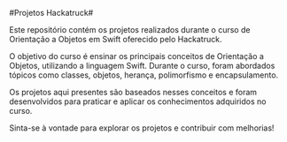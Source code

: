 #Projetos Hackatruck#


Este repositório contém os projetos realizados durante o curso de Orientação a Objetos em Swift oferecido pelo Hackatruck.

O objetivo do curso é ensinar os principais conceitos de Orientação a Objetos, utilizando a linguagem Swift. Durante o curso, foram abordados tópicos como classes, objetos, herança, polimorfismo e encapsulamento.

Os projetos aqui presentes são baseados nesses conceitos e foram desenvolvidos para praticar e aplicar os conhecimentos adquiridos no curso.

Sinta-se à vontade para explorar os projetos e contribuir com melhorias!
